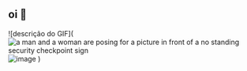 ## oi  👋
![descrição do GIF](<img src="https://media1.tenor.com/m/IzRxGxxldqoAAAAC/ship-peraltiago.gif" alt="a man and a woman are posing for a picture in front of a no standing security checkpoint sign"/>![image](https://github.com/user-attachments/assets/5ee04669-8826-46d7-9366-8486898355bb)
)


